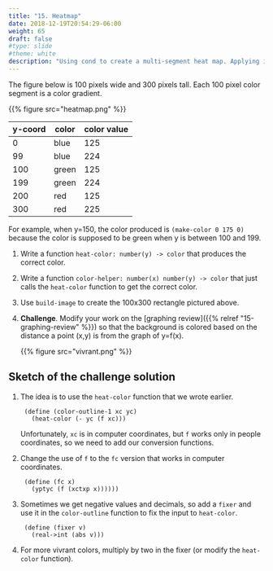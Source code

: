 ```yaml
---
title: "15. Heatmap"
date: 2018-12-19T20:54:29-06:00
weight: 65
draft: false
#type: slide
#theme: white
description: "Using cond to create a multi-segment heat map. Applying it to the graphing review."
---
```


The figure below is 100 pixels wide and 300 pixels tall. Each 100
pixel color segment is a color gradient.

{{% figure src="heatmap.png" %}}

|  y-coord | color | color value |
|----------|-------|-------------|
|   0      | blue  |   125       |
|  99      | blue  |   224       |
| 100      | green |   125       |
| 199      | green |   224       |
| 200      | red   |   125       |
| 300      | red   |   225       |

For example, when y=150, the color produced is `(make-color 0 175 0)`
because the color is supposed to be green when y is between 100 and 199.

1. Write a function `heat-color: number(y) -> color` that produces the
   correct color.

2. Write a function `color-helper: number(x) number(y) -> color` that
   just calls the `heat-color` function to get the correct color.
   
3. Use `build-image` to create the 100x300 rectangle pictured above.

4. **Challenge**. Modify your work on the [graphing review]({{% relref
   "15-graphing-review" %}}) so that the background is colored based
   on the distance a point (x,y) is from the graph of y=f(x). 

    {{% figure src="vivrant.png" %}}


## Sketch of the challenge solution

1. The idea is to use the `heat-color` function that we wrote earlier.

		(define (color-outline-1 xc yc)
		  (heat-color (- yc (f xc)))

    Unfortunately, `xc` is in computer coordinates, but `f` works only in
    people coordinates, so we need to add our conversion functions.

2. Change the use of `f` to the `fc` version that works in computer coordinates.

		(define (fc x)
		  (yptyc (f (xctxp x))))))
			  
3. Sometimes we get negative values and decimals, so add a `fixer` and
   use it in the `color-outline` function to fix the input to `heat-color`.

        (define (fixer v)
		  (real->int (abs v)))
		  
4. For more vivrant colors, multiply by two in the fixer (or modify the `heat-color` function).

